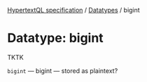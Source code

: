 [HypertextQL specification](../README.md) / [Datatypes](README.md) / bigint

# Datatype: bigint

TKTK

`bigint` — bigint — stored as plaintext?
